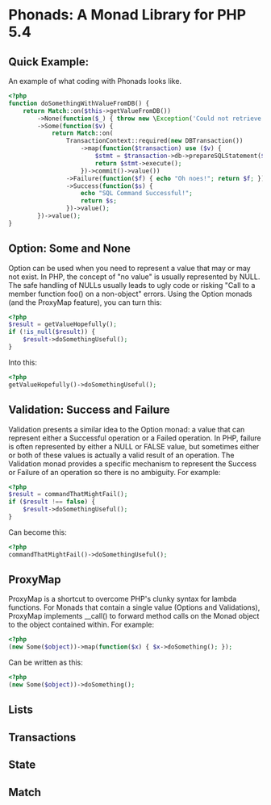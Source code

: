 Phonads: A Monad Library for PHP 5.4
====================================

Quick Example:
--------------
An example of what coding with Phonads looks like.

```php
<?php
function doSomethingWithValueFromDB() {
    return Match::on($this->getValueFromDB())
        ->None(function($_) { throw new \Exception('Could not retrieve thing from database!'); })
        ->Some(function($v) {
            return Match::on(
                TransactionContext::required(new DBTransaction())
                    ->map(function($transaction) use ($v) {
                        $stmt = $transaction->db->prepareSQLStatement($v);
                        return $stmt->execute();
                    })->commit()->value())
                ->Failure(function($f) { echo "Oh noes!"; return $f; })
                ->Success(function($s) {
                    echo "SQL Command Successful!";
                    return $s;
                })->value();
        })->value();
}
```

Option: Some and None
---------------------
Option can be used when you need to represent a value that may or may not exist. 
In PHP, the concept of "no value" is usually represented by NULL. The safe handling 
of NULLs usually leads to ugly code or risking "Call to a member function foo() on 
a non-object" errors. Using the Option monads (and the ProxyMap feature), you can turn 
this:

```php
<?php
$result = getValueHopefully();
if (!is_null($result)) {
    $result->doSomethingUseful();
}
```
Into this:

```php
<?php
getValueHopefully()->doSomethingUseful();
```

Validation: Success and Failure
-------------------------------
Validation presents a similar idea to the Option monad: a value that can represent 
either a Successful operation or a Failed operation. In PHP, failure is often represented
by either a NULL or FALSE value, but sometimes either or both of these values is actually
a valid result of an operation. The Validation monad provides a specific mechanism to
represent the Success or Failure of an operation so there is no ambiguity. For example:

```php
<?php
$result = commandThatMightFail();
if ($result !== false) {
    $result->doSomethingUseful();
}
```

Can become this:

```php
<?php
commandThatMightFail()->doSomethingUseful();
```

ProxyMap
--------
ProxyMap is a shortcut to overcome PHP's clunky syntax for lambda functions. For Monads
that contain a single value (Options and Validations), ProxyMap implements __call() to 
forward method calls on the Monad object to the object contained within. For example:

```php
<?php
(new Some($object))->map(function($x) { $x->doSomething(); });
```

Can be written as this:

```php
<?php
(new Some($object))->doSomething();
```

Lists
-----

Transactions
------------

State
-----

Match
-----
